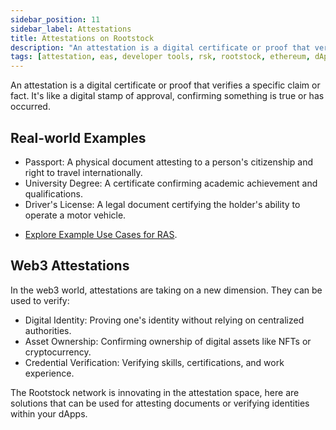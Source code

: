 ```yaml
---
sidebar_position: 11
sidebar_label: Attestations
title: Attestations on Rootstock
description: "An attestation is a digital certificate or proof that verifies a specific claim or fact. Learn about how to verify or attest documents, identity, asset ownership in your dApps using attestation tools on Rootstock." 
tags: [attestation, eas, developer tools, rsk, rootstock, ethereum, dApps, smart contracts]
---
```


An attestation is a digital certificate or proof that verifies a specific claim or fact. It's like a digital stamp of approval, confirming something is true or has occurred.

## Real-world Examples

* Passport: A physical document attesting to a person's citizenship and right to travel internationally.
* University Degree: A certificate confirming academic achievement and qualifications.
* Driver's License: A legal document certifying the holder's ability to operate a motor vehicle.

- [Explore Example Use Cases for RAS](https://docs.attest.org/docs/category/example-use-cases).

## Web3 Attestations

In the web3 world, attestations are taking on a new dimension. They can be used to verify:

* Digital Identity: Proving one's identity without relying on centralized authorities.
* Asset Ownership: Confirming ownership of digital assets like NFTs or cryptocurrency.
* Credential Verification: Verifying skills, certifications, and work experience.

The Rootstock network is innovating in the attestation space, here are solutions that can be used for attesting documents or verifying identities within your dApps.

<br></br>

<CardsGrid>
  <CardsGridItem
    title="RAS"
    subtitle="attestation"
    color="green"
    description="Rootstock Attestation Service (RAS) is an open-source infrastructure public good for making attestations onchain or offchain. Learn how to use it on Rootstock."
    linkHref="/dev-tools/attestations/ras/"
    linkTitle="Get Started"
  />
</CardsGrid>


